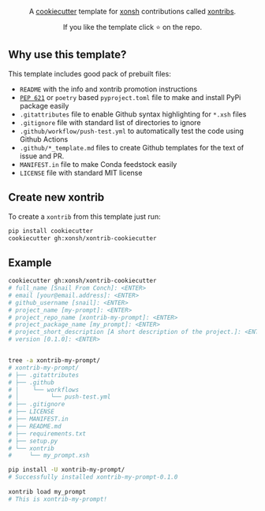 <p align="center">
A <a href="https://github.com/audreyr/cookiecutter">cookiecutter</a> template for <a href="https://github.com/xonsh/xonsh">xonsh</a> contributions called <a href="https://xon.sh/xontribs.html">xontribs</a>.
</p>

<p align="center">  
If you like the template click ⭐ on the repo.
</p>

## Why use this template?

This template includes good pack of prebuilt files: 

* `README` with the info and xontrib promotion instructions
* [`PEP 621`](https://peps.python.org/pep-0621/) or `poetry` based `pyproject.toml` file to make and install PyPi package easily 
* `.gitattributes` file to enable Github syntax highlighting for `*.xsh` files
* `.gitignore` file with standard list of directories to ignore
* `.github/workflow/push-test.yml` to automatically test the code using Github Actions
* `.github/*_template.md` files to create Github templates for the text of issue and PR.
* `MANIFEST.in` file to make Conda feedstock easily
* `LICENSE` file with standard MIT license

## Create new xontrib

To create a `xontrib` from this template just run:
```bash
pip install cookiecutter
cookiecutter gh:xonsh/xontrib-cookiecutter
```

## Example
```bash
cookiecutter gh:xonsh/xontrib-cookiecutter 
# full_name [Snail From Conch]: <ENTER>
# email [your@email.address]: <ENTER>
# github_username [snail]: <ENTER>
# project_name [my-prompt]: <ENTER>
# project_repo_name [xontrib-my-prompt]: <ENTER> 
# project_package_name [my_prompt]: <ENTER>
# project_short_description [A short description of the project.]: <ENTER> 
# version [0.1.0]: <ENTER>


tree -a xontrib-my-prompt/
# xontrib-my-prompt/
# ├── .gitattributes
# ├── .github
# │    └── workflows
# │         └── push-test.yml
# ├── .gitignore
# ├── LICENSE
# ├── MANIFEST.in
# ├── README.md
# ├── requirements.txt
# ├── setup.py
# └── xontrib
#     └── my_prompt.xsh

pip install -U xontrib-my-prompt/
# Successfully installed xontrib-my-prompt-0.1.0
  
xontrib load my_prompt
# This is xontrib-my-prompt!
```
